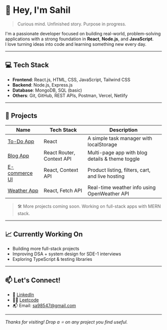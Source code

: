 # 👋 Hey, I'm Sahil

> Curious mind. Unfinished story. Purpose in progress.

I'm a passionate developer focused on building real-world, problem-solving applications with a strong foundation in **React**, **Node.js**, and **JavaScript**.  
I love turning ideas into code and learning something new every day.

---

## 💻 Tech Stack

- **Frontend**: React.js, HTML, CSS, JavaScript, Tailwind CSS
- **Backend**: Node.js, Express.js
- **Database**: MongoDB, SQL (basic)
- **Others**: Git, GitHub, REST APIs, Postman, Vercel, Netlify

---

## 🚀 Projects

| Name | Tech Stack | Description |
|------|------------|-------------|
| [To-Do App](#) | React | A simple task manager with localStorage |
| [Blog App](#) | React Router, Context API | Multi-page app with blog details & theme toggle |
| [E-commerce UI](#) | React, Context API | Product listing, filters, cart, and live hosting |
| [Weather App](#) | React, Fetch API | Real-time weather info using OpenWeather API |

> 🛠 More projects coming soon. Working on full-stack apps with MERN stack.

---

## 📈 Currently Working On

- Building more full-stack projects
- Improving DSA + system design for SDE-1 interviews
- Exploring TypeScript & testing libraries

---

## 📫 Let's Connect!

- 💼 [LinkedIn](https://www.linkedin.com/in/sahil00/)
- 🧑‍💻 [Leetcode](https://leetcode.com/u/sahil_Hacker/)
- 📬 Email: sa98547@gmail.com

---

_Thanks for visiting! Drop a ⭐️ on any project you find useful._

